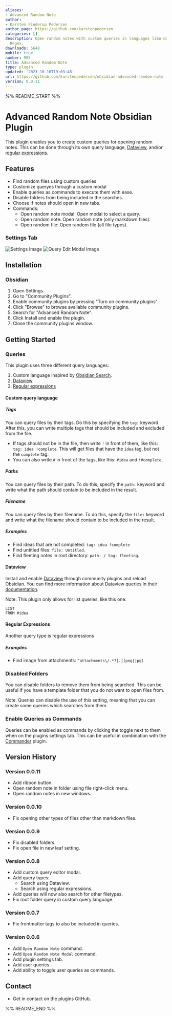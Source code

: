 ```yaml
---
aliases:
- Advanced Random Note
author:
- Karsten Finderup Pedersen
author_page: https://github.com/karstenpedersen
categories: []
description: Open random notes with custom queries in languages like Dataview and
  Regex.
downloads: 5648
mobile: true
number: 995
title: Advanced Random Note
type: plugin
updated: '2023-10-16T19:03:48'
url: https://github.com/karstenpedersen/obsidian-advanced-random-note
version: 0.0.11
---
```


%% README_START %%

# Advanced Random Note Obsidian Plugin

This plugin enables you to create custom queries for opening random notes. This can be done through its own query language, [Dataview](https://github.com/blacksmithgu/obsidian-dataview), and/or [regular expressions](https://developer.mozilla.org/en-US/docs/Web/JavaScript/Guide/Regular_Expressions).

## Features

-   Find random files using custom queries
-   Customize queryes through a custom modal
-   Enable queries as commands to execute them with ease.
-   Disable folders from being included in the searches.
-   Choose if notes should open in new tabs.
-   Commands:
    -   Open random note modal: Open modal to select a query.
    -   Open random note: Open random note (only markdown files).
    -   Open random file: Open random file (all file types).

### Settings Tab

![Settings Image](https://raw.githubusercontent.com/karstenpedersen/obsidian-advanced-random-note/master/images/settings-screenshot.png)
![Query Edit Modal Image](https://raw.githubusercontent.com/karstenpedersen/obsidian-advanced-random-note/master/images/query-edit-modal-screenshot.png)

## Installation

### Obsidian

1.  Open Settings.
2.  Go to "Community Plugins".
3.  Enable community plugins by pressing "Turn on community plugins".
4.  Click "Browse" to browse available community plugins.
5.  Search for "Advanced Random Note".
6.  Click Install and enable the plugin.
7.  Close the community plugins window.

## Getting Started

### Queries

This plugin uses three different query languages:

1. Custom language inspired by [Obsidian Search](https://help.obsidian.md/Plugins/Search).
2. [Dataview](https://github.com/blacksmithgu/obsidian-dataview)
3. [Regular expressions](https://developer.mozilla.org/en-US/docs/Web/JavaScript/Guide/Regular_Expressions)

#### Custom query language

##### Tags

You can query files by their tags. Do this by specifying the `tag:` keyword. After this, you can write multiple tags that should be included and excluded from the file.

-   If tags should not be in the file, then write `!` in front of them, like this: `tag: idea !complete`. This will get files that have the `idea` tag, but not the `complete` tag.
-   You can also write `#` in front of the tags, like this: `#idea` and `!#complete`,

##### Paths

You can query files by their path. To do this, specify the `path:` keyword and write what the path should contain to be included in the result.

##### Filename

You can query files by their filename. To do this, specify the `file:` keyword and write what the filename should contain to be included in the result.

##### Examples

-   Find ideas that are not completed: `tag: idea !complete`
-   Find untitled files: `file: Untitled`.
-   Find fleeting notes in root directory: `path: / tag: fleeting`.

#### Dataview

Install and enable [Dataview](https://github.com/blacksmithgu/obsidian-dataview) through community plugins and reload Obsidian. You can find more information about Dataview queries in their [documentation](https://blacksmithgu.github.io/obsidian-dataview/queries/structure/).

Note: This plugin only allows for list queries, like this one:

```
LIST
FROM #idea
```

#### Regular Expressions

Another query type is regular expressions

##### Examples

-   Find image from attachments: `^attachments\/.*?[.](png|jpg)`

### Disabled Folders

You can disable folders to remove them from being searched. This can be useful if you have a template folder that you do not want to open files from.

Note: Queries can disable the use of this setting, meaning that you can create some queries which searches from them.

### Enable Queries as Commands

Queries can be enabled as commands by clicking the toggle next to them when on the plugins settings tab. This can be useful in combination with the [Commander](https://github.com/phibr0/obsidian-commander) plugin.

## Version History

### Version 0.0.11

-	Add ribbon button.
-	Open random note in folder using file right-click menu.
-	Open random notes in new windows.

### Version 0.0.10

- 	Fix opening other types of files other than markdown files.

### Version 0.0.9

-   Fix disabled folders.
-   Fix open file in new leaf setting.

### Version 0.0.8

-   Add custom query editor modal.
-   Add query types:
    -   Search using Dataview.
    -   Search using regular expressions.
-   Add queries will now also search for other filetypes.
-   Fix root folder query in custom query language.

### Version 0.0.7

-   Fix frontmatter tags to also be included in queries.

### Version 0.0.6

-   Add `Open Random Note` command.
-   Add `Open Random Note Modal` command.
-   Add plugin settings tab.
-   Add user queries.
-   Add ability to toggle user queries as commands.

## Contact

-   Get in contact on the plugins GitHub.


%% README_END %%